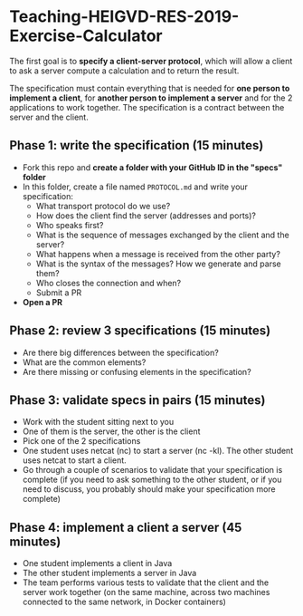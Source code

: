 # Teaching-HEIGVD-RES-2019-Exercise-Calculator
The first goal is to **specify a client-server protocol**, which will allow a client to ask a server compute a calculation and to return the result. 

The specification must contain everything that is needed for **one person to implement a client**, for **another person to implement a server** and for the 2 applications to work together. The specification is a contract between the server and the client.

## Phase 1: write the specification (15 minutes)

* Fork this repo and **create a folder with your GitHub ID in the "specs" folder**
* In this folder, create a file named `PROTOCOL.md` and write your specification:
  * What transport protocol do we use?
  * How does the client find the server (addresses and ports)?
  * Who speaks first?
  * What is the sequence of messages exchanged by the client and the server?
  * What happens when a message is received from the other party?
  * What is the syntax of the messages? How we generate and parse them?
  * Who closes the connection and when?
  * Submit a PR
* **Open a PR**

## Phase 2: review 3 specifications (15 minutes)

- Are there big differences between the specification?
- What are the common elements?
- Are there missing or confusing elements in the specification?

## Phase 3: validate specs in pairs (15 minutes)

* Work with the student sitting next to you
* One of them is the server, the other is the client
* Pick one of the 2 specifications
* One student uses netcat (nc) to start a server (nc -kl). The other student uses netcat to start a client.
* Go through a couple of scenarios to validate that your specification is complete (if you need to ask something to the other student, or if you need to discuss, you probably should make your specification more complete)

## Phase 4: implement a client a server (45 minutes)

- One student implements a client in Java
- The other student implements a server in Java
- The team performs various tests to validate that the client and the server work together (on the same machine, across two machines connected to the same network, in Docker containers)



